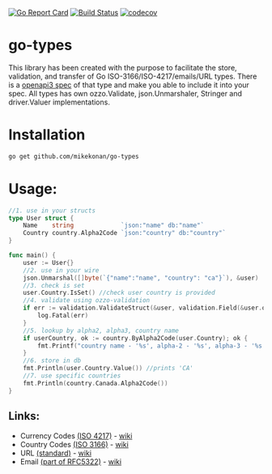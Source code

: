 [![Go Report Card](https://goreportcard.com/badge/github.com/mikekonan/go-types)](https://goreportcard.com/report/github.com/mikekonan/go-types) [![Build Status](https://travis-ci.com/mikekonan/go-types.svg?branch=main)](https://travis-ci.com/mikekonan/go-types) [![codecov](https://codecov.io/gh/mikekonan/go-types/branch/main/graph/badge.svg?token=83Q04OW4I1)](https://codecov.io/gh/mikekonan/go-types)
# go-types
This library has been created with the purpose to facilitate the store, validation, and transfer of Go ISO-3166/ISO-4217/emails/URL types. There is a [openapi3 spec](https://github.com/mikekonan/go-types/blob/main/swagger.yaml) of that type and make you able to include it into your spec. All types has own ozzo.Validate, json.Unmarshaler, Stringer and driver.Valuer implementations.

# Installation
```bash
go get github.com/mikekonan/go-types
```
# Usage:
```go
//1. use in your structs
type User struct {
	Name    string             `json:"name" db:"name"`
	Country country.Alpha2Code `json:"country" db:"country"`
}

func main() {
	user := User{}
	//2. use in your wire
	json.Unmarshal([]byte(`{"name":"name", "country": "ca"}`), &user)
	//3. check is set
	user.Country.IsSet() //check user country is provided
	//4. validate using ozzo-validation
	if err := validation.ValidateStruct(&user, validation.Field(&user.ountry, validation.Required, user.Country)); err != nil {
		log.Fatal(err)
	}
	//5. lookup by alpha2, alpha3, country name
	if userCountry, ok := country.ByAlpha2Code(user.Country); ok {
		fmt.Printf("country name - '%s', alpha-2 - '%s', alpha-3 - '%s'", serCountry.Name(), userCountry.Alpha2Code(), userCountry.lpha3Code())
	}
	//6. store in db
	fmt.Println(user.Country.Value()) //prints 'CA'
	//7. use specific countries
	fmt.Println(country.Canada.Alpha2Code())
}
```

## Links:
- Currency Codes [(ISO 4217)](https://www.currency-iso.org/en/home/tables/table-a1.html) - [wiki](https://en.wikipedia.org/wiki/ISO_4217)
- Country Codes [(ISO 3166)](https://www.iso.org/iso-3166-country-codes.html) - [wiki](https://en.wikipedia.org/wiki/ISO_3166-2)
- URL [(standard)](https://url.spec.whatwg.org/) - [wiki](https://en.wikipedia.org/wiki/URL)
- Email [(part of RFC5322)](https://tools.ietf.org/html/rfc5322) - [wiki](https://en.wikipedia.org/wiki/Email_address)
